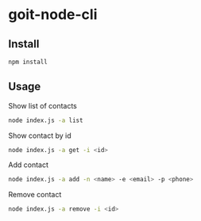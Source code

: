 # goit-node-cli


## Install

```bash
npm install
```

## Usage

Show list of contacts
```bash
node index.js -a list
```

Show contact by id
```bash
node index.js -a get -i <id>
```

Add contact
```bash
node index.js -a add -n <name> -e <email> -p <phone>
```

Remove contact
```bash
node index.js -a remove -i <id>
```

